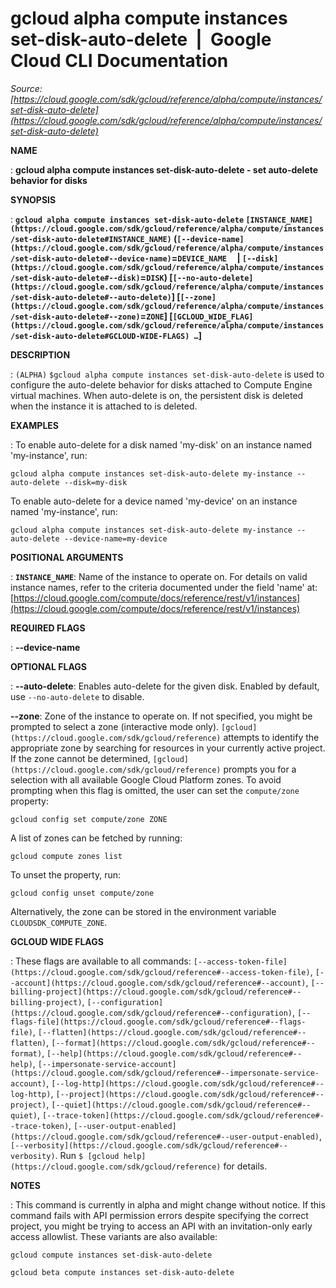 # gcloud alpha compute instances set-disk-auto-delete  |  Google Cloud CLI Documentation

*Source: [https://cloud.google.com/sdk/gcloud/reference/alpha/compute/instances/set-disk-auto-delete](https://cloud.google.com/sdk/gcloud/reference/alpha/compute/instances/set-disk-auto-delete)*

**NAME**

: **gcloud alpha compute instances set-disk-auto-delete - set auto-delete behavior for disks**

**SYNOPSIS**

: **`gcloud alpha compute instances set-disk-auto-delete` `[INSTANCE_NAME](https://cloud.google.com/sdk/gcloud/reference/alpha/compute/instances/set-disk-auto-delete#INSTANCE_NAME)` (`[--device-name](https://cloud.google.com/sdk/gcloud/reference/alpha/compute/instances/set-disk-auto-delete#--device-name)`=`DEVICE_NAME`     | `[--disk](https://cloud.google.com/sdk/gcloud/reference/alpha/compute/instances/set-disk-auto-delete#--disk)`=`DISK`) [`[--no-auto-delete](https://cloud.google.com/sdk/gcloud/reference/alpha/compute/instances/set-disk-auto-delete#--auto-delete)`] [`[--zone](https://cloud.google.com/sdk/gcloud/reference/alpha/compute/instances/set-disk-auto-delete#--zone)`=`ZONE`] [`[GCLOUD_WIDE_FLAG](https://cloud.google.com/sdk/gcloud/reference/alpha/compute/instances/set-disk-auto-delete#GCLOUD-WIDE-FLAGS) …`]**

**DESCRIPTION**

: `(ALPHA)` `$gcloud alpha compute instances
set-disk-auto-delete` is used to configure the auto-delete behavior for
disks attached to Compute Engine virtual machines. When auto-delete is on, the
persistent disk is deleted when the instance it is attached to is deleted.

**EXAMPLES**

: To enable auto-delete for a disk named 'my-disk' on an instance named
'my-instance', run:

```
gcloud alpha compute instances set-disk-auto-delete my-instance --auto-delete --disk=my-disk
```

To enable auto-delete for a device named 'my-device' on an instance named
'my-instance', run:

```
gcloud alpha compute instances set-disk-auto-delete my-instance --auto-delete --device-name=my-device
```

**POSITIONAL ARGUMENTS**

: **`INSTANCE_NAME`**:
Name of the instance to operate on. For details on valid instance names, refer
to the criteria documented under the field 'name' at: [https://cloud.google.com/compute/docs/reference/rest/v1/instances](https://cloud.google.com/compute/docs/reference/rest/v1/instances)

**REQUIRED FLAGS**

: **--device-name**

**OPTIONAL FLAGS**

: **--auto-delete**:
Enables auto-delete for the given disk. Enabled by default, use
`--no-auto-delete` to disable.

**--zone**:
Zone of the instance to operate on. If not specified, you might be prompted to
select a zone (interactive mode only). `[gcloud](https://cloud.google.com/sdk/gcloud/reference)` attempts to identify the
appropriate zone by searching for resources in your currently active project. If
the zone cannot be determined, `[gcloud](https://cloud.google.com/sdk/gcloud/reference)` prompts you for a selection with
all available Google Cloud Platform zones.
To avoid prompting when this flag is omitted, the user can set the
``compute/zone`` property:

```
gcloud config set compute/zone ZONE
```

A list of zones can be fetched by running:

```
gcloud compute zones list
```

To unset the property, run:

```
gcloud config unset compute/zone
```

Alternatively, the zone can be stored in the environment variable
``CLOUDSDK_COMPUTE_ZONE``.

**GCLOUD WIDE FLAGS**

: These flags are available to all commands: `[--access-token-file](https://cloud.google.com/sdk/gcloud/reference#--access-token-file)`,
`[--account](https://cloud.google.com/sdk/gcloud/reference#--account)`, `[--billing-project](https://cloud.google.com/sdk/gcloud/reference#--billing-project)`,
`[--configuration](https://cloud.google.com/sdk/gcloud/reference#--configuration)`,
`[--flags-file](https://cloud.google.com/sdk/gcloud/reference#--flags-file)`,
`[--flatten](https://cloud.google.com/sdk/gcloud/reference#--flatten)`, `[--format](https://cloud.google.com/sdk/gcloud/reference#--format)`, `[--help](https://cloud.google.com/sdk/gcloud/reference#--help)`, `[--impersonate-service-account](https://cloud.google.com/sdk/gcloud/reference#--impersonate-service-account)`,
`[--log-http](https://cloud.google.com/sdk/gcloud/reference#--log-http)`,
`[--project](https://cloud.google.com/sdk/gcloud/reference#--project)`, `[--quiet](https://cloud.google.com/sdk/gcloud/reference#--quiet)`, `[--trace-token](https://cloud.google.com/sdk/gcloud/reference#--trace-token)`, `[--user-output-enabled](https://cloud.google.com/sdk/gcloud/reference#--user-output-enabled)`,
`[--verbosity](https://cloud.google.com/sdk/gcloud/reference#--verbosity)`.
Run `$ [gcloud help](https://cloud.google.com/sdk/gcloud/reference)` for details.

**NOTES**

: This command is currently in alpha and might change without notice. If this
command fails with API permission errors despite specifying the correct project,
you might be trying to access an API with an invitation-only early access
allowlist. These variants are also available:

```
gcloud compute instances set-disk-auto-delete
```

```
gcloud beta compute instances set-disk-auto-delete
```